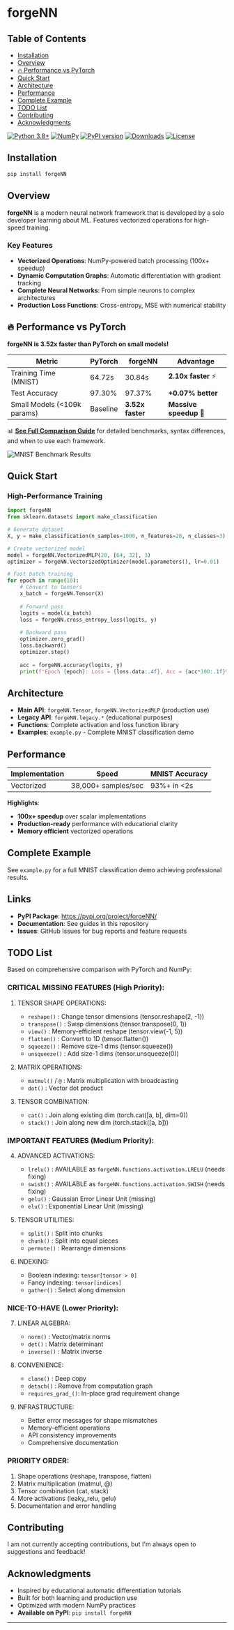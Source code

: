 # forgeNN

## Table of Contents

- [Installation](#installation)
- [Overview](#overview)
- [🔥 Performance vs PyTorch](#performance-vs-pytorch)
- [Quick Start](#quick-start)
- [Architecture](#architecture)
- [Performance](#performance)
- [Complete Example](#complete-example)
- [TODO List](#todo-list)
- [Contributing](#contributing)
- [Acknowledgments](#acknowledgments)

[![Python 3.8+](https://img.shields.io/badge/python-3.8+-blue.svg)](https://www.python.org/downloads/)
[![NumPy](https://img.shields.io/badge/powered_by-NumPy-blue.svg)](https://numpy.org/)
[![PyPI version](https://img.shields.io/pypi/v/forgeNN.svg)](https://pypi.org/project/forgeNN/)
[![Downloads](https://img.shields.io/pypi/dm/forgeNN.svg)](https://pypi.org/project/forgeNN/)
[![License](https://img.shields.io/pypi/l/forgeNN.svg)](https://pypi.org/project/forgeNN/)

## Installation

```bash
pip install forgeNN
```

## Overview

**forgeNN** is a modern neural network framework that is developed by a solo developer learning about ML. Features vectorized operations for high-speed training.

### Key Features

- **Vectorized Operations**: NumPy-powered batch processing (100x+ speedup)
- **Dynamic Computation Graphs**: Automatic differentiation with gradient tracking
- **Complete Neural Networks**: From simple neurons to complex architectures
- **Production Loss Functions**: Cross-entropy, MSE with numerical stability

## 🔥 Performance vs PyTorch

**forgeNN is 3.52x faster than PyTorch on small models!**

| Metric | PyTorch | forgeNN | Advantage |
|--------|---------|---------|-----------|
| Training Time (MNIST) | 64.72s | 30.84s | **2.10x faster** ⚡ |
| Test Accuracy | 97.30% | 97.37% | **+0.07% better** |
| Small Models (<109k params) | Baseline | **3.52x faster** | **Massive speedup** 🚀 |

📊 **[See Full Comparison Guide](COMPARISON_GUIDE.md)** for detailed benchmarks, syntax differences, and when to use each framework.

![MNIST Benchmark Results](mnist_benchmark_comparison.png)

## Quick Start

### High-Performance Training

```python
import forgeNN
from sklearn.datasets import make_classification

# Generate dataset
X, y = make_classification(n_samples=1000, n_features=20, n_classes=3)

# Create vectorized model  
model = forgeNN.VectorizedMLP(20, [64, 32], 3)
optimizer = forgeNN.VectorizedOptimizer(model.parameters(), lr=0.01)

# Fast batch training
for epoch in range(10):
    # Convert to tensors
    x_batch = forgeNN.Tensor(X)
    
    # Forward pass
    logits = model(x_batch)
    loss = forgeNN.cross_entropy_loss(logits, y)
    
    # Backward pass
    optimizer.zero_grad()
    loss.backward()
    optimizer.step()
    
    acc = forgeNN.accuracy(logits, y)
    print(f"Epoch {epoch}: Loss = {loss.data:.4f}, Acc = {acc*100:.1f}%")
```

## Architecture

- **Main API**: `forgeNN.Tensor`, `forgeNN.VectorizedMLP` (production use)
- **Legacy API**: `forgeNN.legacy.*` (educational purposes)
- **Functions**: Complete activation and loss function library
- **Examples**: `example.py` - Complete MNIST classification demo

## Performance

| Implementation | Speed | MNIST Accuracy |
|---------------|-------|----------------|
| Vectorized | 38,000+ samples/sec | 93%+ in <2s |

**Highlights**:
- **100x+ speedup** over scalar implementations
- **Production-ready** performance with educational clarity
- **Memory efficient** vectorized operations

## Complete Example

See `example.py` for a full MNIST classification demo achieving professional results.

## Links

- **PyPI Package**: https://pypi.org/project/forgeNN/
- **Documentation**: See guides in this repository
- **Issues**: GitHub Issues for bug reports and feature requests

## TODO List

Based on comprehensive comparison with PyTorch and NumPy:

### CRITICAL MISSING FEATURES (High Priority):

1. TENSOR SHAPE OPERATIONS:
   - `reshape()`      : Change tensor dimensions (tensor.reshape(2, -1))
   - `transpose()`    : Swap dimensions (tensor.transpose(0, 1))  
   - `view()`         : Memory-efficient reshape (tensor.view(-1, 5))
   - `flatten()`      : Convert to 1D (tensor.flatten())
   - `squeeze()`      : Remove size-1 dims (tensor.squeeze())
   - `unsqueeze()`    : Add size-1 dims (tensor.unsqueeze(0))

2. MATRIX OPERATIONS:
   - `matmul()` / `@`  : Matrix multiplication with broadcasting
   - `dot()`          : Vector dot product

3. TENSOR COMBINATION:
   - `cat()`          : Join along existing dim (torch.cat([a, b], dim=0))
   - `stack()`        : Join along new dim (torch.stack([a, b]))

### IMPORTANT FEATURES (Medium Priority):

4. ADVANCED ACTIVATIONS:
   - `lrelu()`       : AVAILABLE as `forgeNN.functions.activation.LRELU` (needs fixing)
   - `swish()`       : AVAILABLE as `forgeNN.functions.activation.SWISH` (needs fixing)  
   - `gelu()`         : Gaussian Error Linear Unit (missing)
   - `elu()`          : Exponential Linear Unit (missing)

5. TENSOR UTILITIES:
   - `split()`        : Split into chunks
   - `chunk()`        : Split into equal pieces
   - `permute()`      : Rearrange dimensions

6. INDEXING:
   - Boolean indexing: `tensor[tensor > 0]`
   - Fancy indexing: `tensor[indices]`
   - `gather()`       : Select along dimension

### NICE-TO-HAVE (Lower Priority):

7. LINEAR ALGEBRA:
   - `norm()`         : Vector/matrix norms
   - `det()`          : Matrix determinant
   - `inverse()`      : Matrix inverse

8. CONVENIENCE:
   - `clone()`        : Deep copy
   - `detach()`       : Remove from computation graph
   - `requires_grad_()`: In-place grad requirement change

9. INFRASTRUCTURE:
   - Better error messages for shape mismatches
   - Memory-efficient operations
   - API consistency improvements
   - Comprehensive documentation

### PRIORITY ORDER:
1. Shape operations (reshape, transpose, flatten)
2. Matrix multiplication (matmul, @)  
3. Tensor combination (cat, stack)
4. More activations (leaky_relu, gelu)
5. Documentation and error handling

## Contributing

I am not currently accepting contributions, but I'm always open to suggestions and feedback!

## Acknowledgments

- Inspired by educational automatic differentiation tutorials
- Built for both learning and production use
- Optimized with modern NumPy practices
- **Available on PyPI**: `pip install forgeNN`

---
